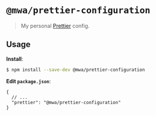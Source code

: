 # `@mwa/prettier-configuration`

> My personal [Prettier](https://prettier.io) config.

## Usage

**Install**:

```bash
$ npm install --save-dev @mwa/prettier-configuration
```

**Edit `package.json`**:

```jsonc
{
  // ...
  "prettier": "@mwa/prettier-configuration"
}
```
